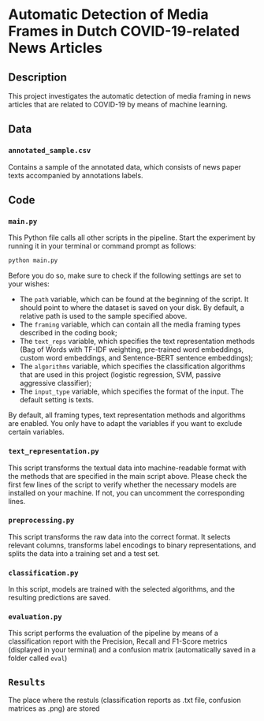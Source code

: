 # Automatic Detection of Media Frames in Dutch COVID-19-related News Articles 

## Description 
This project investigates the automatic detection of media framing in news articles that are related to COVID-19 by means of machine learning. 

## Data
### `annotated_sample.csv` 
Contains a sample of the annotated data, which consists of news paper texts accompanied by annotations labels. 

## Code 
### `main.py`
This Python file calls all other scripts in the pipeline. Start the experiment by running it in your terminal or command prompt as follows: 
```bash
python main.py
```
Before you do so, make sure to check if the following settings are set to your wishes: 
- The `path` variable, which can be found at the beginning of the script. It should point to where the dataset is saved on your disk. By default, a relative path is used to the sample specified above. 
- The `framing` variable, which can contain all the media framing types described in the coding book;
- The `text_reps` variable, which specifies the text representation methods (Bag of Words with TF-IDF weighting, pre-trained word embeddings, custom word embeddings, and Sentence-BERT sentence embeddings);
- The `algorithms` variable, which specifies the classification algorithms that are used in this project (logistic regression, SVM, passive aggressive classifier); 
- The `input_type` variable, which specifies the format of the input. The default setting is texts. 

By default, all framing types, text representation methods and algorithms are enabled. You only have to adapt the variables if you want to exclude certain variables. 

### `text_representation.py`
This script transforms the textual data into machine-readable format with the methods that are specified in the main script above. Please check the first few lines of the script to verify whether the necessary models are installed on your machine. If not, you can uncomment the corresponding lines. 

### `preprocessing.py`
This script transforms the raw data into the correct format. It selects relevant columns, transforms label encodings to binary representations, and splits the data into a training set and a test set. 

### `classification.py`
In this script, models are trained with the selected algorithms, and the resulting predictions are saved. 

### `evaluation.py`
This script performs the evaluation of the pipeline by means of a classification report with the Precision, Recall and F1-Score metrics (displayed in your terminal) and a confusion matrix (automatically saved in a folder called `eval`)

## `Results`
The place where the restuls (classification reports as .txt file, confusion matrices as .png) are stored
